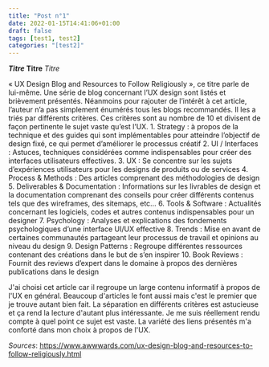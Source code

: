 ```yaml
---
title: "Post n°1"
date: 2022-01-15T14:41:06+01:00
draft: false
tags: [test1, test2]
categories: "[test2]"
---
```

***Titre*** 
**Titre**
*Titre*

« UX Design Blog and Resources to Follow Religiously », ce titre parle de lui-même. Une série de blog concernant l’UX design sont listés et brièvement présentés. Néanmoins pour rajouter de l’intérêt à cet article, l’auteur n’a pas simplement énumérés tous les blogs recommandés. Il les a triés par différents critères. Ces critères sont au nombre de 10 et divisent de façon pertinente le sujet vaste qu’est l’UX.
    1.	Strategy : à propos de la technique et des guides qui sont implémentables pour atteindre l’objectif de design fixé, ce qui permet d’améliorer le processus créatif
    2.	UI / Interfaces : Astuces, techniques considérées comme indispensables pour créer des interfaces utilisateurs effectives.
    3.	UX : Se concentre sur les sujets d’expériences utilisateurs pour les designs de produits ou de services
    4.	Process & Methods : Des articles comprenant des méthodologies de design
    5.	Deliverables & Documentation : Informations sur les livrables de design et la documentation comprenant des conseils pour créer différents contenus tels que des wireframes, des sitemaps, etc…
    6.	Tools & Software : Actualités concernant les logiciels, codes et autres contenus indispensables pour un designer
    7.	Psychology : Analyses et explications des fondements psychologiques d’une interface UI/UX effective
    8.	Trends : Mise en avant de certaines communautés partageant leur processus de travail et opinions au niveau du design
    9.	Design Patterns : Regroupe différentes ressources contenant des créations dans le but de s’en inspirer
    10.	Book Reviews : Fournit des reviews d’expert dans le domaine à propos des dernières publications dans le design

J'ai choisi cet article car il regroupe un large contenu informatif à propos de l'UX en général. Beaucoup d'articles le font aussi mais c'est le premier que je trouve autant bien fait. La séparation en différents critères est astucieuse et ça rend la lecture d'autant plus intéressante. Je me suis réellement rendu compte à quel point ce sujet est vaste. La variété des liens présentés m'a conforté dans mon choix à propos de l'UX.

*Sources*:	https://www.awwwards.com/ux-design-blog-and-resources-to-follow-religiously.html
